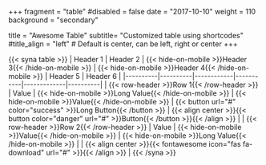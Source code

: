 +++
fragment = "table"
#disabled = false
date = "2017-10-10"
weight = 110
background = "secondary"

title = "Awesome Table"
subtitle= "Customized table using shortcodes"
#title_align = "left" # Default is center, can be left, right or center
+++

{{< syna table >}}
| Header 1 | Header 2 | {{< hide-on-mobile >}}Header 3{{< /hide-on-mobile >}} | {{< hide-on-mobile >}}Header 4{{< /hide-on-mobile >}} | Header 5 | Header 6 |
|----------|----------|------------|-----------|-------------|----------|
| {{< row-header >}}Row 1{{< /row-header >}} | Value | {{< hide-on-mobile >}}Long Value{{< /hide-on-mobile >}} | {{< hide-on-mobile >}}Value{{< /hide-on-mobile >}} | {{< button url="#" color="success" >}}Long Button{{< /button >}} | {{< align center >}}{{< button color="danger" url="#" >}}Button{{< /button >}}{{< /align >}} |
| {{< row-header >}}Row 2{{< /row-header >}} | Value | {{< hide-on-mobile >}}Value{{< /hide-on-mobile >}} | {{< hide-on-mobile >}}Long Value{{< /hide-on-mobile >}} | | {{< align center >}}{{< fontawesome icon="fas fa-download" url="#" >}}{{< /align >}} |
{{< /syna >}}
